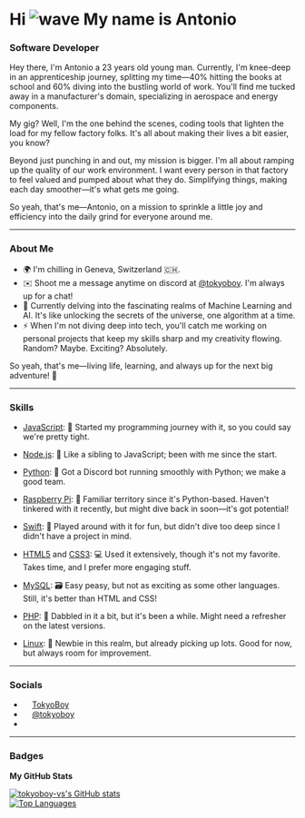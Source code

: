 # Hi ![wave](https://user-images.githubusercontent.com/18350557/176309783-0785949b-9127-417c-8b55-ab5a4333674e.gif) My name is Antonio

### Software Developer

Hey there, I'm Antonio a 23 years old young man. Currently, I'm knee-deep in an apprenticeship journey, splitting my time—40% hitting the books at school and 60% diving into the bustling world of work. You'll find me tucked away in a manufacturer's domain, specializing in aerospace and energy components.

My gig? Well, I'm the one behind the scenes, coding tools that lighten the load for my fellow factory folks. It's all about making their lives a bit easier, you know?

Beyond just punching in and out, my mission is bigger. I'm all about ramping up the quality of our work environment. I want every person in that factory to feel valued and pumped about what they do. Simplifying things, making each day smoother—it's what gets me going.

So yeah, that's me—Antonio, on a mission to sprinkle a little joy and efficiency into the daily grind for everyone around me.

---
### About Me
- 🌍 I'm chilling in Geneva, Switzerland 🇨🇭.
- ✉️ Shoot me a message anytime on discord at [@tokyoboy](https://discord.com/users/tokyoboy). I'm always up for a chat!
- 🧠 Currently delving into the fascinating realms of Machine Learning and AI. It's like unlocking the secrets of the universe, one algorithm at a time.
- ⚡ When I'm not diving deep into tech, you'll catch me working on personal projects that keep my skills sharp and my creativity flowing. Random? Maybe. Exciting? Absolutely.

So yeah, that's me—living life, learning, and always up for the next big adventure! 🚀

---

### Skills
- [JavaScript](https://developer.mozilla.org/en-US/docs/Web/JavaScript): 🚀 Started my programming journey with it, so you could say we're pretty tight.

- [Node.js](https://nodejs.org/en/): 🌟 Like a sibling to JavaScript; been with me since the start.

- [Python](https://www.python.org/): 🐍 Got a Discord bot running smoothly with Python; we make a good team.

- [Raspberry Pi](https://www.raspberrypi.org/): 🥧 Familiar territory since it's Python-based. Haven't tinkered with it recently, but might dive back in soon—it's got potential!

- [Swift](https://developer.apple.com/swift/): 📱 Played around with it for fun, but didn't dive too deep since I didn't have a project in mind.

- [HTML5](https://developer.mozilla.org/en-US/docs/Glossary/HTML5) and [CSS3](https://www.w3.org/TR/CSS/#css): 💻 Used it extensively, though it's not my favorite. Takes time, and I prefer more engaging stuff.

- [MySQL](https://www.mysql.com/): 🗃️ Easy peasy, but not as exciting as some other languages. Still, it's better than HTML and CSS!

- [PHP](https://www.php.net/): 🤔 Dabbled in it a bit, but it's been a while. Might need a refresher on the latest versions.

- [Linux](https://www.linux.org): 🐧 Newbie in this realm, but already picking up lots. Good for now, but always room for improvement.

---

### Socials
- <img src="https://raw.githubusercontent.com/danielcranney/readme-generator/main/public/icons/socials/github.svg" width="12" height="12" /> [TokyoBoy](https://github.com/tokyoboy-vs)
- <img src="https://raw.githubusercontent.com/danielcranney/readme-generator/main/public/icons/socials/discord.svg" width="12" height="12" /> [@tokyoboy](https://discord.com/users/tokyoboy)
- 

---

### Badges
<b>My GitHub Stats</b>

<a href="http://www.github.com/tokyoboy-vs" align="center">
  <img src="https://github-readme-stats.vercel.app/api?username=tokyoboy-vs&show_icons=true&hide=&count_private=true&title_color=0891b2&text_color=ffffff&icon_color=0891b2&bg_color=1c1917&hide_border=true&show_icons=true" alt="tokyoboy-vs's GitHub stats" />
</a>
<br />
<a href="https://github.com/tokyoboy-vs" align="center">
  <img src="https://github-readme-stats.vercel.app/api/top-langs/?username=tokyoboy-vs&langs_count=10&title_color=0891b2&text_color=ffffff&icon_color=0891b2&bg_color=1c1917&hide_border=true&locale=en&custom_title=Top%20Languages" alt="Top Languages" />
</a>

